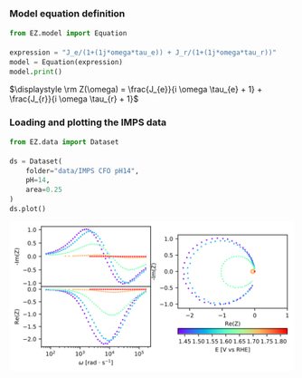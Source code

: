 ### Model equation definition


```python
from EZ.model import Equation

expression = "J_e/(1+(1j*omega*tau_e)) + J_r/(1+(1j*omega*tau_r))"
model = Equation(expression)
model.print()
```


$\displaystyle \rm Z(\omega) = \frac{J_{e}}{i \omega \tau_{e} + 1} + \frac{J_{r}}{i \omega \tau_{r} + 1}$


### Loading and plotting the IMPS data


```python
from EZ.data import Dataset

ds = Dataset(
    folder="data/IMPS CFO pH14",
    pH=14,
    area=0.25
)
ds.plot()
```


<p align='center'><img src = IMPS_files/IMPS_3_0.svg
></p>
